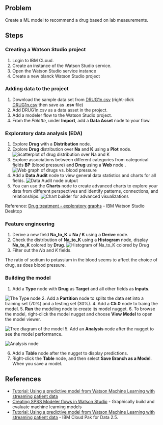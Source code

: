 ## Problem
Create a ML model to recommend a drug based on lab measurements.

## Steps
### Creating a Watson Studio project
1. Login to IBM CLoud.
2. Create an instance of the Watson Studio service.
3. Open the Watson Studio service instance
4. Create a new blanck Watson Studio project

### Adding data to the project
1. Download the sample data set from [DRUG1n.csv](https://github.com/IBMPredictiveAnalytics/ViolinPlots_with_Seaborn/blob/master/example/DRUG1n.cs) (right-click [DRUG1n.csv](https://raw.githubusercontent.com/IBMPredictiveAnalytics/ViolinPlots_with_Seaborn/master/example/DRUG1n.csv) then save as **.csv** file)
2. Add DRUG1n.csv as a data asset in the project.
3. Add a modeler flow to the Watson Studio project.
4. From the *Palette*, under **Import**, add a **Data Asset** node to your flow.

### Exploratory data analysis (EDA)
1. Explore **Drug** with a **Distribution** node.
2. Explore **Drug** distribution over **Na** and **K** using a **Plot** node.
![Scatterplot of drug distribution over Na and K](https://www.ibm.com/docs/en/SSBFT6_1.1.0/wsd/images/tut_drug_scatterplot.png)
3. Explore associations between different categories from categorical fields **BP** (blood pressure) and **Drug** using a **Web** node .
![Web graph of drugs vs. blood pressure](https://www.ibm.com/docs/en/SSBFT6_1.1.0/wsd/images/tut_drug_web.png)
4. Add a **Data Audit** node to view general data statistics and charts for all fields.
![Data Audit node output](https://s3.us.cloud-object-storage.appdomain.cloud/developer/default/tutorials/watson-studio-spss-modeler-flow/images/21-fields-output.png)
5. You can use the **Charts** node to create advanced charts to explore your data from different perspectives and identify patterns, connections, and relationships.
![Chart builder for advanced visualizations](https://www.ibm.com/docs/en/SSBFT6_1.1.0/wsd/images/tut_drug_viz.png)

Reference: [Drug treatment - exploratory graphs](https://www.ibm.com/docs/en/wsd?topic=tutorials-drug-treatment-exploratory-graphs) - IBM Watson Studio Desktop

### Feature engineering
1. Derive a new field **Na_to_K = Na / K** using a **Derive** node.
2. Check the distribution of **Na_to_K** using a **Histogram** node, display **Na_to_K** colored by **Drug**.
![Histogram of Na_to_K colored by Drug](https://www.ibm.com/docs/en/SSBFT6_1.1.0/wsd/images/tut_drug_histogram.png)
3. Filter out the *Na* and *K* fields.

The ratio of sodium to potassium in the blood seems to affect the choice of drug, as does blood pressure.

### Building the model
1. Add a **Type** node with **Drug** as **Target** and all other fields as **Inputs**.

![The Type node](https://www.ibm.com/docs/en/SSBFT6_1.1.0/wsd/images/tut_drug_build_flow2.png)
2. Add a **Partition** node to splits the data set into a training set (70%) and a testing set (30%).
4. Add a **C5.0** node to traing the model.
5. **Run** the modeling node to create its model nugget.
6. To browse the model, right-click the model nugget and choose **View Model** to open the model viewer.

![Tree diagram of the model](https://www.ibm.com/docs/en/SSBFT6_1.1.0/wsd/images/tut_drug_browse_tree.png)
5. Add an **Analysis** node after the nugget to see the model performance.

![Analysis node](https://www.ibm.com/docs/en/SSBFT6_1.1.0/wsd/images/tut_drug_analysis.png)

6. Add a **Table** node after the nugget to display predictions.
7. Right-click the **Table** node, and then select **Save Branch as a Model**. When you save a model.

## References
* [Tutorial: Using a predictive model from Watson Machine Learning with streaming patient data](https://www.ibm.com/docs/en/cloud-paks/cp-data/2.5.0?topic=manually-spss-model-operator)
* [Creating SPSS Modeler flows in Watson Studio](https://developer.ibm.com/technologies/data-science/tutorials/watson-studio-spss-modeler-flow) - Graphically build and evaluate machine learning models
* [Tutorial: Using a predictive model from Watson Machine Learning with streaming patient data](https://www.ibm.com/docs/en/cloud-paks/cp-data/2.5.0?topic=manually-spss-model-operator) - IBM Cloud Pak for Data 2.5.
